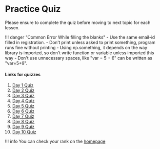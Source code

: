 # Practice Quiz 

Please ensure to complete the quiz before moving to next topic for each lessen. 

!!! danger "Common Error While filling the blanks"
    - Use the same email-id filled in registration. 
    - Don't print unless asked to print something, program runs fine without printing
    - Using np.something, it depends on the way library is imported, so don't write function or variable unless imported this way
    - Don't use unnecessary spaces, like "var = 5 + 6" can be written as "var=5+6". 

#### Links for quizzes 

1. [Day 1 Quiz](https://forms.gle/9eHT4rLA6UL88zqm9)
1. [Day 2 Quiz](https://forms.gle/NnemAkspq2csW7Tj7)
1. [Day 3 Quiz](https://forms.gle/jPa6kkDZj2agdHyz9)
1. [Day 4 Quiz](https://forms.gle/5BRWXYLFirYgQw1r6)
1. [Day 5 Quiz](https://forms.gle/Ee1nWqDoojNxAEZB9)
1. [Day 6 Quiz](https://forms.gle/dNmTw4CMY19MYBP56)
1. [Day 7 Quiz](https://forms.gle/dPuwgn8TqyMrWNfPA)
1. [Day 8 Quiz](https://forms.gle/6wJnbBysc3gv318i8)
1. [Day 9 Quiz](https://forms.gle/3tdZdnENA2FkkUZC8)
1. [Day 10 Quiz](https://forms.gle/eBMq5txnahzGSb2f8)


!!! info
    You can check your rank on the [homepage](https://sandeepsuman.com/python-workshop)
